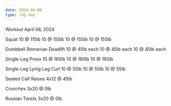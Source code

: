 ```yaml
---
date: 2024-04-08
type: leg day
---
```

Workout April 08, 2024

Squat
10 @ 115lb
10 @ 155lb
10 @ 155lb
10 @ 155lb

Dumbbell Romanian Deadlift
10 @ 45lb each
10 @ 45lb each
10 @ 45lb each

Single-Leg Press
10 @ 160lb
10 @ 160lb
10 @ 160lb

Single-Leg Lying Leg Curl
10 @ 55lb
10 @ 55lb
10 @ 55lb

Seated Calf Raises
4x12 @ 45lb

Crunches
3x20 @ 0lb

Russian Twists
3x20 @ 0lb